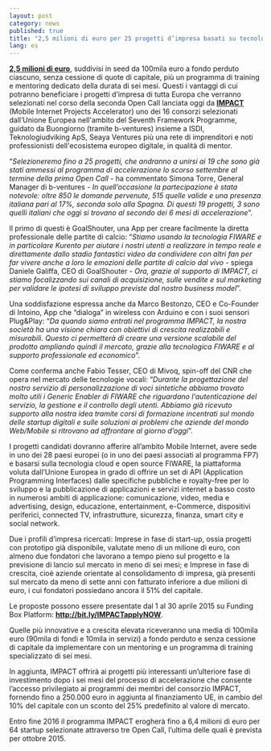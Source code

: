 ```yaml
---
layout: post
category: news
published: true
title: "2,5 milioni di euro per 25 progetti d’impresa basati su tecnologia FIWARE"
lang: es
---
```


<a href="http://bit.ly/IMPACTapplyNOW"><strong>2,5 milioni di euro</strong></a>, suddivisi in seed da 100mila euro a fondo perduto ciascuno, senza cessione di quote di capitale, più un programma di training e mentoring dedicato della durata di sei mesi. Questi i vantaggi di cui potranno beneficiare i progetti d’impresa di tutta Europa che verranno selezionati nel corso della seconda Open Call lanciata oggi da <a href="http://www.impact-accelerator.com/"><strong>IMPACT</strong></a> (Mobile Internet Projects Accelerator) uno dei 16 consorzi selezionati dall’Unione Europea nell'ambito del Seventh Framework Programme, guidato da Buongiorno (tramite b-ventures) insieme a ISDI, Teknologiudviking ApS, Seaya Ventures più una rete di imprenditori e noti professionisti dell'ecosistema europeo digitale, in qualità di mentor.

“<em>Selezioneremo fino a 25 progetti, che andranno a unirsi ai 19 che sono già stati ammessi al programma di accelerazione lo scorso settembre al termine della prima Open Call</em> - ha commentato Simona Torre, General Manager di b-ventures - <em>In quell’occasione la partecipazione è stata notevole: oltre 850 le domande pervenute, 515 quelle valide e una presenza italiana pari al 17%, seconda solo alla Spagna. Di questi 19 progetti, 3 sono quelli italiani che oggi si trovano al secondo dei 6 mesi di accelerazione</em>”.

Il primo di questi è GoalShouter, una App per creare facilmente la diretta professionale delle partite di calcio: “<em>Stiamo usando la tecnologia FIWARE e in particolare Kurento per aiutare i nostri utenti a realizzare in tempo reale e direttamente dallo stadio fantastici video da condividere con altri fan per far vivere anche a loro le emozioni delle partite di calcio dal vivo</em> - spiega Daniele Galiffa, CEO di GoalShouter -<em> Ora, grazie al supporto di IMPACT, ci stiamo focalizzando sui canali di acquisizione, sulle vendite e sul marketing per validare le ipotesi di sviluppo previste dal nostro business model</em>”.

Una soddisfazione espressa anche da Marco Bestonzo, CEO e Co-Founder di Intoino, App che “dialoga” in wireless con Arduino e con i suoi sensori Plug&amp;Play: “<em>Da quando siamo entrati nel programma IMPACT, la nostra società ha una visione chiara con obiettivi di crescita realizzabili e misurabili. Questo ci permetterà di creare una versione scalabile del prodotto ampliando quindi il mercato, grazie alla tecnologica FIWARE e al supporto professionale ed economico</em>”.

Come conferma anche Fabio Tesser, CEO di Mivoq, spin-off del CNR che opera nel mercato delle tecnologie vocali: “<em>Durante la progettazione del nostro servizio di personalizzazione di voci sintetiche abbiamo trovato molto utili i Generic Enabler di FIWARE che riguardano l'autenticazione del servizio, la gestione e il controllo degli utenti. Abbiamo già ricevuto supporto alla nostra idea tramite corsi di formazione incentrati sul mondo delle startup digitali e sulle soluzioni ai problemi che aziende del mondo Web/Mobile si ritrovano ad affrontare al giorno d’oggi</em>”.

I progetti candidati dovranno afferire all’ambito Mobile Internet, avere sede in uno dei 28 paesi europei (o in uno dei paesi associati al programma FP7) e basarsi sulla tecnologia cloud e open source FIWARE, la piattaforma voluta dall’Unione Europea in grado di offrire un set di API (Application Programming Interfaces) dalle specifiche pubbliche e royalty-free per lo sviluppo e la pubblicazione di applicazioni e servizi internet a basso costo in numerosi ambiti di applicazione: comunicazione, video, media e advertising, design, educazione, entertainment, e-Commerce, dispositivi periferici, connected TV, infrastrutture, sicurezza, finanza, smart city e social network.

Due i profili d’impresa ricercati: Imprese in fase di start-up, ossia progetti con prototipo già disponibile, valutate meno di un milione di euro, con almeno due fondatori che lavorano a tempo pieno sul progetto e la previsione di lancio sul mercato in meno di sei mesi; e Imprese in fase di crescita, cioè aziende orientate al consolidamento di impresa, già presenti sul mercato da meno di sette anni con fatturato inferiore a due milioni di euro, i cui fondatori possiedano ancora il 51% del capitale.

Le proposte possono essere presentate dal 1 al 30 aprile 2015 su Funding Box Platform: <strong><a href="http://bit.ly/IMPACTapplyNOW">http://bit.ly/IMPACTapplyNOW</a></strong>.

Quelle più innovative e a crescita elevata riceveranno una media di 100mila euro (90mila di fondi e 10mila in servizi) a fondo perduto e senza cessione di capitale da implementare con un mentoring e un programma di training specializzato di sei mesi.

In aggiunta, IMPACT offrirà ai progetti più interessanti un’ulteriore fase di investimento dopo i sei mesi del processo di accelerazione che consente l’accesso privilegiato ai programmi dei membri del consorzio IMPACT, fornendo fino a 250.000 euro in aggiunta al finanziamento UE, in cambio del 10% del capitale con un sconto del 25% predefinito al valore di mercato.

Entro fine 2016 il programma IMPACT erogherà fino a 6,4 milioni di euro per 64 startup selezionate attraverso tre Open Call, l’ultima delle quali è prevista per ottobre 2015.
